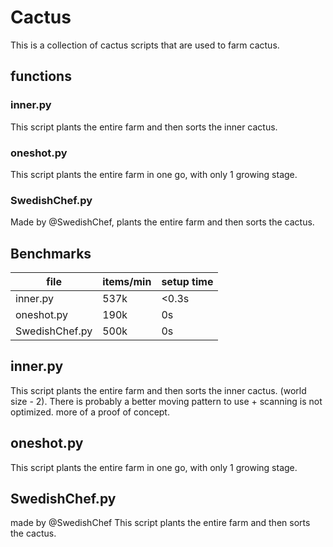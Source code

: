 # Cactus
This is a collection of cactus scripts that are used to farm cactus.

## functions

### inner.py
This script plants the entire farm and then sorts the inner cactus.

### oneshot.py
This script plants the entire farm in one go, with only 1 growing stage.

### SwedishChef.py
Made by @SwedishChef, plants the entire farm and then sorts the cactus.

## Benchmarks
| file           | items/min | setup time |
| -------------- | --------- | ---------- |
| inner.py       |      537k | <0.3s      |
| oneshot.py     |      190k | 0s         |
| SwedishChef.py |      500k | 0s         |


## inner.py
This script plants the entire farm and then sorts the inner cactus. (world size - 2). There is probably a better moving pattern to use + scanning is not optimized. more of a proof of concept.

## oneshot.py
This script plants the entire farm in one go, with only 1 growing stage.

## SwedishChef.py
made by @SwedishChef
This script plants the entire farm and then sorts the cactus.
